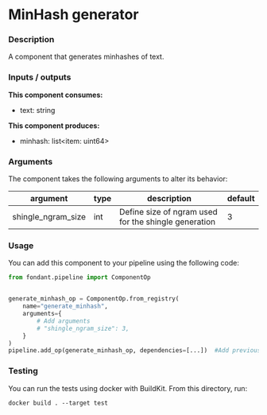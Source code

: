 # MinHash generator

### Description
A component that generates minhashes of text.

### Inputs / outputs

**This component consumes:**

- text: string

**This component produces:**

- minhash: list<item: uint64>

### Arguments

The component takes the following arguments to alter its behavior:

| argument | type | description | default |
| -------- | ---- | ----------- | ------- |
| shingle_ngram_size | int | Define size of ngram used for the shingle generation | 3 |

### Usage

You can add this component to your pipeline using the following code:

```python
from fondant.pipeline import ComponentOp


generate_minhash_op = ComponentOp.from_registry(
    name="generate_minhash",
    arguments={
        # Add arguments
        # "shingle_ngram_size": 3,
    }
)
pipeline.add_op(generate_minhash_op, dependencies=[...])  #Add previous component as dependency
```

### Testing

You can run the tests using docker with BuildKit. From this directory, run:
```
docker build . --target test
```
